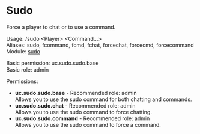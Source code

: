 Sudo
====
Force a player to chat or to use a command.

Usage: /sudo \<Player\> \<Command…\><br>
Aliases: sudo, fcommand, fcmd, fchat, forcechat, forcecmd, forcecommand<br>
Module: [sudo](../modules/sudo.md)<br>

Basic permission: uc.sudo.sudo.base<br>
Basic role: admin<br>

Permissions: <br>
* **uc.sudo.sudo.base** - Recommended role: admin<br>Allows you to use the sudo command for both chatting and commands.
* **uc.sudo.sudo.chat** - Recommended role: admin<br>Allows you to use the sudo command to force chatting.
* **uc.sudo.sudo.command** - Recommended role: admin<br>Allows you to use the sudo command to force a command.
